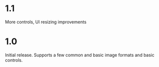 # 1.1

More controls, UI resizing improvements

# 1.0

Initial release. Supports a few common and basic image formats and basic controls.
